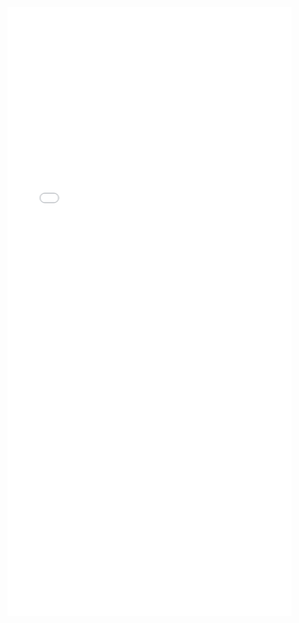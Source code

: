 <center><embed src="Books\Computer_Networking-A_Top-Down_Approach_7th_Edition.pdf" width="100%" height="1080" ></center>